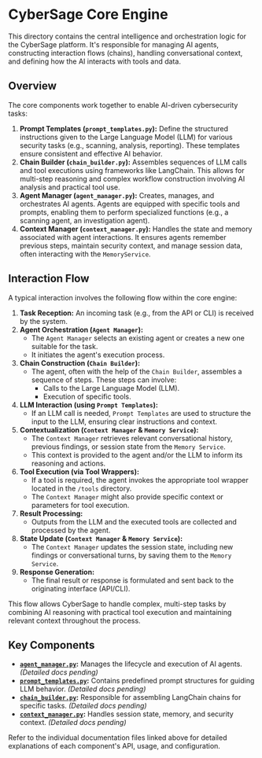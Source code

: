 # CyberSage Core Engine

This directory contains the central intelligence and orchestration logic for the CyberSage platform. It's responsible for managing AI agents, constructing interaction flows (chains), handling conversational context, and defining how the AI interacts with tools and data.

## Overview

The core components work together to enable AI-driven cybersecurity tasks:

1.  **Prompt Templates (`prompt_templates.py`):** Define the structured instructions given to the Large Language Model (LLM) for various security tasks (e.g., scanning, analysis, reporting). These templates ensure consistent and effective AI behavior.
2.  **Chain Builder (`chain_builder.py`):** Assembles sequences of LLM calls and tool executions using frameworks like LangChain. This allows for multi-step reasoning and complex workflow construction involving AI analysis and practical tool use.
3.  **Agent Manager (`agent_manager.py`):** Creates, manages, and orchestrates AI agents. Agents are equipped with specific tools and prompts, enabling them to perform specialized functions (e.g., a scanning agent, an investigation agent).
4.  **Context Manager (`context_manager.py`):** Handles the state and memory associated with agent interactions. It ensures agents remember previous steps, maintain security context, and manage session data, often interacting with the `MemoryService`.

## Interaction Flow

A typical interaction involves the following flow within the core engine:

1.  **Task Reception:** An incoming task (e.g., from the API or CLI) is received by the system.
2.  **Agent Orchestration (`Agent Manager`):**
    *   The `Agent Manager` selects an existing agent or creates a new one suitable for the task.
    *   It initiates the agent's execution process.
3.  **Chain Construction (`Chain Builder`):**
    *   The agent, often with the help of the `Chain Builder`, assembles a sequence of steps. These steps can involve:
        *   Calls to the Large Language Model (LLM).
        *   Execution of specific tools.
4.  **LLM Interaction (using `Prompt Templates`):**
    *   If an LLM call is needed, `Prompt Templates` are used to structure the input to the LLM, ensuring clear instructions and context.
5.  **Contextualization (`Context Manager` & `Memory Service`):**
    *   The `Context Manager` retrieves relevant conversational history, previous findings, or session state from the `Memory Service`.
    *   This context is provided to the agent and/or the LLM to inform its reasoning and actions.
6.  **Tool Execution (via Tool Wrappers):**
    *   If a tool is required, the agent invokes the appropriate tool wrapper located in the `/tools` directory.
    *   The `Context Manager` might also provide specific context or parameters for tool execution.
7.  **Result Processing:**
    *   Outputs from the LLM and the executed tools are collected and processed by the agent.
8.  **State Update (`Context Manager` & `Memory Service`):**
    *   The `Context Manager` updates the session state, including new findings or conversational turns, by saving them to the `Memory Service`.
9.  **Response Generation:**
    *   The final result or response is formulated and sent back to the originating interface (API/CLI).

This flow allows CyberSage to handle complex, multi-step tasks by combining AI reasoning with practical tool execution and maintaining relevant context throughout the process.
## Key Components

*   **[`agent_manager.py`](./agent_manager.md):** Manages the lifecycle and execution of AI agents. *(Detailed docs pending)*
*   **[`prompt_templates.py`](./prompt_templates.md):** Contains predefined prompt structures for guiding LLM behavior. *(Detailed docs pending)*
*   **[`chain_builder.py`](./chain_builder.md):** Responsible for assembling LangChain chains for specific tasks. *(Detailed docs pending)*
*   **[`context_manager.py`](./context_manager.md):** Handles session state, memory, and security context. *(Detailed docs pending)*

Refer to the individual documentation files linked above for detailed explanations of each component's API, usage, and configuration.
